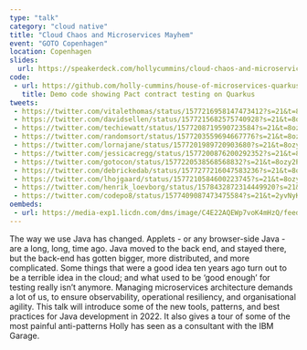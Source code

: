 ```yaml
---
type: "talk"
category: "cloud native"
title: "Cloud Chaos and Microservices Mayhem"
event: "GOTO Copenhagen"
location: Copenhagen
slides:
  url: https://speakerdeck.com/hollycummins/cloud-chaos-and-microservices-mayhem-55b7effe-85d2-4518-a36a-0981f2e76764
code: 
 - url: https://github.com/holly-cummins/house-of-microservices-quarkus-contract-testing-sample
   title: Demo code showing Pact contract testing on Quarkus
tweets:
 - https://twitter.com/vitalethomas/status/1577216958147473412?s=21&t=8ozy2PbSm9-6FNXL_yv3fw
 - https://twitter.com/davidsellen/status/1577215682575740928?s=21&t=8ozy2PbSm9-6FNXL_yv3fw
 - https://twitter.com/techiewatt/status/1577208719590723584?s=21&t=8ozy2PbSm9-6FNXL_yv3fw
 - https://twitter.com/randomsort/status/1577203559694667776?s=21&t=8ozy2PbSm9-6FNXL_yv3fw
 - https://twitter.com/lornajane/status/1577201989720903680?s=21&t=8ozy2PbSm9-6FNXL_yv3fw
 - https://twitter.com/jessicacregg/status/1577200876200292352?s=21&t=8ozy2PbSm9-6FNXL_yv3fw
 - https://twitter.com/gotocon/status/1577220538568568832?s=21&t=8ozy2PbSm9-6FNXL_yv3fw
 - https://twitter.com/debrickedab/status/1577277216047583236?s=21&t=8ozy2PbSm9-6FNXL_yv3fw
 - https://twitter.com/lhojgaard/status/1577210584600223745?s=21&t=8ozy2PbSm9-6FNXL_yv3fw
 - https://twitter.com/henrik_loevborg/status/1578432872314449920?s=21&t=ZzUBwEnJtHZzlr4ovmYgkQ
 - https://twitter.com/codepo8/status/1577409087473475584?s=21&t=2yvNyK2_m6B3o9djPd_xeQ
oembeds:
 - url: https://media-exp1.licdn.com/dms/image/C4E22AQEWp7voK4mHzQ/feedshare-shrink_2048_1536/0/1665399214788?e=1668038400&v=beta&t=vVq7qAbG7lTjNqIoN51aYCZYzDJzGuGN9bc3RpXyf9c
---
```

The way we use Java has changed. Applets - or any browser-side Java - are a long, long, time ago. Java moved to the back end, and stayed there, but the back-end has gotten bigger, more distributed, and more complicated. Some things that were a good idea ten years ago turn out to be a terrible idea in the cloud; and what used to be ‘good enough’ for testing really isn’t anymore. Managing microservices architecture demands a lot of us, to ensure observability, operational resiliency, and organisational agility. This talk will introduce some of the new tools, patterns, and best practices for Java development in 2022. It also gives a tour of some of the most painful anti-patterns Holly has seen as a consultant with the IBM Garage.